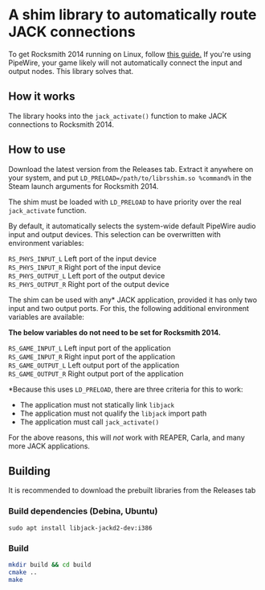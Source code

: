 # A shim library to automatically route JACK connections

To get Rocksmith 2014 running on Linux, follow [this guide.](https://github.com/theNizo/linux_rocksmith) If you're using PipeWire, your game likely will not automatically connect the input and output nodes. This library solves that.

## How it works
The library hooks into the `jack_activate()` function to make JACK connections to Rocksmith 2014.

## How to use
Download the latest version from the Releases tab. Extract it anywhere on your system, and put `LD_PRELOAD=/path/to/librsshim.so %command%` in the Steam launch arguments for Rocksmith 2014.

The shim must be loaded with `LD_PRELOAD` to have priority over the real `jack_activate` function.

By default, it automatically selects the system-wide default PipeWire audio input and output devices. This selection can be overwritten with environment variables:

`RS_PHYS_INPUT_L` Left port of the input device\
`RS_PHYS_INPUT_R` Right port of the input device\
`RS_PHYS_OUTPUT_L` Left port of the output device\
`RS_PHYS_OUTPUT_R` Right port of the output device

The shim can be used with any* JACK application, provided it has only two input and two output ports. For this, the following additional environment variables are available:

**The below variables do not need to be set for Rocksmith 2014.**

`RS_GAME_INPUT_L` Left input port of the application\
`RS_GAME_INPUT_R` Right input port of the application\
`RS_GAME_OUTPUT_L` Left output port of the application\
`RS_GAME_OUTPUT_R` Right output port of the application

*Because this uses `LD_PRELOAD`, there are three criteria for this to work:
* The application must not statically link `libjack`
* The application must not qualify the `libjack` import path
* The application must call `jack_activate()`

For the above reasons, this will *not* work with REAPER, Carla, and many more JACK applications.

## Building

It is recommended to download the prebuilt libraries from the Releases tab

### Build dependencies (Debina, Ubuntu)
```
sudo apt install libjack-jackd2-dev:i386
```
### Build
```bash
mkdir build && cd build
cmake ..
make
```